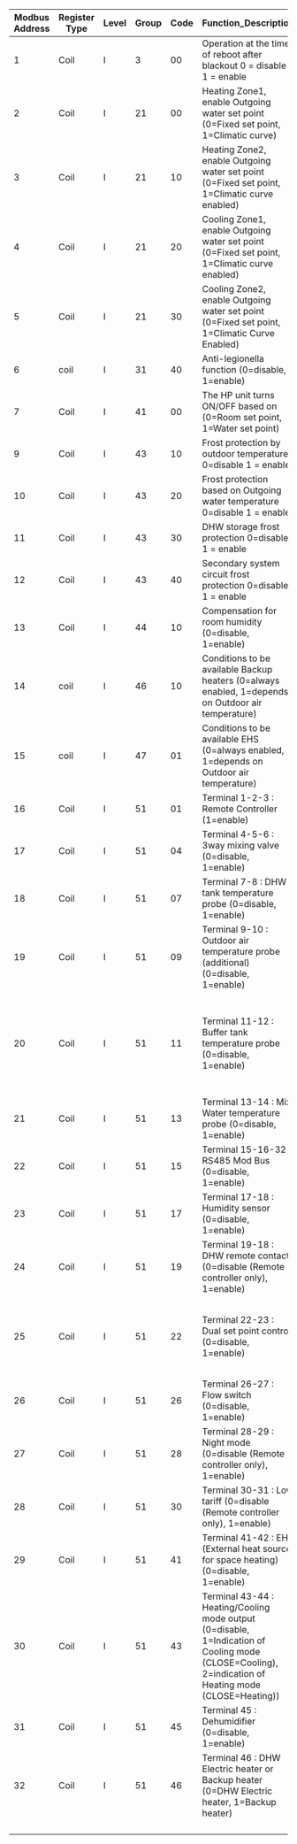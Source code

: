 
|Modbus Address|Register Type|Level|Group|Code|Function_Description                                                                                                                                |Default|Min|Max|Increment|Read Value|Remarks                                                                                          |
|--------------|-------------|-----|-----|----|----------------------------------------------------------------------------------------------------------------------------------------------------|-------|---|---|----|----------|-------------------------------------------------------------------------------------------------|
|1             |Coil         |I    |3    |00  |Operation at the time of reboot after blackout 0 = disable 1 = enable                                                                               |1      |0  |1  |    |TRUE      |                                                                                                 |
|2             |Coil         |I    |21   |00  |Heating Zone1, enable Outgoing water set point (0=Fixed set point, 1=Climatic curve)                                                                |0      |0  |1  |-   |TRUE      |                                                                                                 |
|3             |Coil         |I    |21   |10  |Heating Zone2, enable Outgoing water set point (0=Fixed set point, 1=Climatic curve enabled)                                                        |0      |0  |1  |-   |FALSE     |                                                                                                 |
|4             |Coil         |I    |21   |20  |Cooling Zone1, enable Outgoing water set point (0=Fixed set point, 1=Climatic curve enabled)                                                        |0      |0  |1  |-   |FALSE     |                                                                                                 |
|5             |Coil         |I    |21   |30  |Cooling Zone2, enable Outgoing water set point (0=Fixed set point, 1=Climatic Curve Enabled)                                                        |0      |0  |1  |-   |FALSE     |                                                                                                 |
|6             |coil         |I    |31   |40  |Anti-legionella function (0=disable, 1=enable)                                                                                                      |0      |0  |1  |-   |TRUE      |                                                                                                 |
|7             |Coil         |I    |41   |00  |The HP unit turns ON/OFF based on (0=Room set point, 1=Water set point)                                                                             |1      |0  |1  |-   |TRUE      |                                                                                                 |
|9             |Coil         |I    |43   |10  |Frost protection by outdoor temperature 0=disable 1 = enable                                                                                        |       |   |   |    |FALSE     |                                                                                                 |
|10            |Coil         |I    |43   |20  |Frost protection based on Outgoing water temperature 0=disable 1 = enable                                                                           |       |   |   |    |FALSE     |                                                                                                 |
|11            |Coil         |I    |43   |30  |DHW storage frost protection 0=disable 1 = enable                                                                                                   |       |   |   |    |FALSE     |                                                                                                 |
|12            |Coil         |I    |43   |40  |Secondary system circuit frost protection 0=disable 1 = enable                                                                                      |       |   |   |    |FALSE     |                                                                                                 |
|13            |Coil         |I    |44   |10  |Compensation for room humidity (0=disable, 1=enable)                                                                                                |1      |0  |1  |-   |TRUE      |                                                                                                 |
|14            |coil         |I    |46   |10  |Conditions to be available Backup heaters (0=always enabled, 1=depends on Outdoor air temperature)                                                  |1      |0  |1  |-   |FALSE     |                                                                                                 |
|15            |coil         |I    |47   |01  |Conditions to be available EHS (0=always enabled, 1=depends on Outdoor air temperature)                                                             |1      |0  |1  |-   |FALSE     |                                                                                                 |
|16            |Coil         |I    |51   |01  |Terminal 1-2-3 : Remote Controller (1=enable)                                                                                                       |1      |1  |1  |-   |TRUE      |                                                                                                 |
|17            |Coil         |I    |51   |04  |Terminal 4-5-6 : 3way mixing valve (0=disable, 1=enable)                                                                                            |0      |0  |1  |-   |TRUE      |                                                                                                 |
|18            |Coil         |I    |51   |07  |Terminal 7-8 : DHW tank temperature probe (0=disable, 1=enable)                                                                                     |0      |0  |1  |-   |TRUE      |                                                                                                 |
|19            |Coil         |I    |51   |09  |Terminal 9-10 : Outdoor air temperature probe (additional) (0=disable, 1=enable)                                                                    |0      |0  |1  |-   |FALSE     |                                                                                                 |
|20            |Coil         |I    |51   |11  |Terminal 11-12 : Buffer tank temperature probe (0=disable, 1=enable)                                                                                |0      |0  |1  |-   |TRUE      |To be set to the following combinations Par5111=0 > Par4200=0 or 2 Par5111=1 > Par4200=0 or1 or 2|
|21            |Coil         |I    |51   |13  |Terminal 13-14 : Mix Water temperature probe (0=disable, 1=enable)                                                                                  |0      |0  |1  |-   |FALSE     |                                                                                                 |
|22            |Coil         |I    |51   |15  |Terminal 15-16-32 : RS485 Mod Bus (0=disable, 1=enable)                                                                                             |1      |0  |1  |-   |FALSE     |                                                                                                 |
|23            |Coil         |I    |51   |17  |Terminal 17-18 : Humidity sensor (0=disable, 1=enable)                                                                                              |0      |0  |1  |-   |FALSE     |                                                                                                 |
|24            |Coil         |I    |51   |19  |Terminal 19-18 : DHW remote contact (0=disable (Remote controller only), 1=enable)                                                                  |0      |0  |1  |-   |TRUE      |                                                                                                 |
|25            |Coil         |I    |51   |22  |Terminal 22-23 : Dual set point control (0=disable, 1=enable)                                                                                       |1      |0  |1  |-   |FALSE     |ON/OFF by Remote controller 0=enable 1=ON/disable OFF/enable 2=enable                            |
|26            |Coil         |I    |51   |26  |Terminal 26-27 : Flow switch (0=disable, 1=enable)                                                                                                  |1      |0  |1  |-   |TRUE      |                                                                                                 |
|27            |Coil         |I    |51   |28  |Terminal 28-29 : Night mode (0=disable (Remote controller only), 1=enable)                                                                          |0      |0  |1  |-   |TRUE      |Par5128 and Par5130 are synchronized in same value                                               |
|28            |Coil         |I    |51   |30  |Terminal 30-31 : Low tariff (0=disable (Remote controller only), 1=enable)                                                                          |0      |0  |1  |-   |TRUE      |                                                                                                 |
|29            |Coil         |I    |51   |41  |Terminal 41-42 : EHS (External heat source for space heating) (0=disable, 1=enable)                                                                 |0      |0  |1  |-   |TRUE      |                                                                                                 |
|30            |Coil         |I    |51   |43  |Terminal 43-44 : Heating/Cooling mode output (0=disable, 1=Indication of Cooling mode (CLOSE=Cooling), 2=indication of Heating mode (CLOSE=Heating))|0      |0  |2  |-   |TRUE      |                                                                                                 |
|31            |Coil         |I    |51   |45  |Terminal 45 : Dehumidifier (0=disable, 1=enable)                                                                                                    |0      |0  |1  |-   |FALSE     |                                                                                                 |
|32            |Coil         |I    |51   |46  |Terminal 46 : DHW Electric heater or Backup heater (0=DHW Electric heater, 1=Backup heater)                                                         |0      |0  |1  |-   |FALSE     |                                                                                                 |
|              |             |     |     |    |                                                                                                                                                    |       |   |   |    |          |                                                                                                 |
|              |             |     |     |    |                                                                                                                                                    |       |   |   |    |          |                                                                                                 |
|              |             |     |     |    |                                                                                                                                                    |       |   |   |    |          |                                                                                                 |
|              |             |     |     |    |                                                                                                                                                    |       |   |   |    |          |                                                                                                 |
